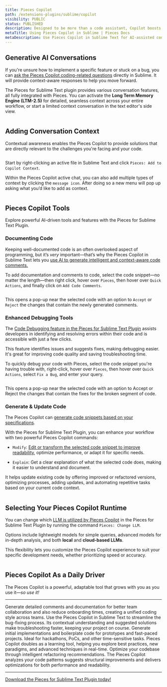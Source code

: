 ```yaml
---
title: Pieces Copilot
path: /extensions-plugins/sublime/copilot
visibility: PUBLIC
status: PUBLISHED
description: Designed to be more than a code assistant, Copilot boosts productivity by helping you debug, ask coding questions, generate code, and insert comments—all within Sublime.
metaTitle: Using Pieces Copilot in Sublime | Pieces Docs
metaDescription: Use Pieces Copilot in Sublime Text for AI-assisted coding, debugging, and code completion.
---
```


## Generative AI Conversations

If you're unsure how to implement a specific feature or stuck on a bug, you can [ask the Pieces Copilot coding-related questions](/products/extensions-plugins/sublime/copilot/chat) directly in Sublime. It will provide context-aware responses to help you move forward.

The Pieces for Sublime Text plugin provides various conversation features, all fully integrated with Pieces. You can activate the **Long Term Memory Engine (LTM-2.5)** for detailed, seamless context across your entire workflow, or start a limited context conversation in the text editor's side view.

<Image src="https://cdn.hashnode.com/res/hashnode/image/upload/v1733963468023/508efe59-fa48-4b81-b2e5-b252ae9f0703.png" alt="" align="center" fullwidth="true" />

## Adding Conversation Context

Contextual awareness enables the Pieces Copilot to provide solutions that are directly relevant to the challenges you're facing and your code.

<Image src="https://storage.googleapis.com/hashnode_product_documentation_assets/sublime_text_plugin_assets/pieces_ai_copilot/pieces_ai_copilot_PARENT_PAGE/add_file_to_context.png" alt="" align="center" fullwidth="true" />

Start by right-clicking an active file in Sublime Text and click `Pieces: Add to Copilot Context`.

Within the Pieces Copilot active chat, you can also add multiple types of context by clicking the `message icon`. After doing so a new menu will pop up asking what you’d like to add as context.

<Image src="https://storage.googleapis.com/hashnode_product_documentation_assets/sublime_text_plugin_assets/pieces_ai_copilot/pieces_ai_copilot_PARENT_PAGE/adding_context_active_chat.png" alt="" align="center" fullwidth="true" />

## Pieces Copilot Tools

Explore powerful AI-driven tools and features with the Pieces for Sublime Text Plugin.

### Documenting Code

Keeping well-documented code is an often overlooked aspect of programming, but it’s *very* important—that’s why the Pieces Copilot in Sublime Text lets you [use AI to generate intelligent and context-aware code comments.](/products/extensions-plugins/sublime/copilot/documenting-code)

To add documentation and comments to code, select the code snippet—no matter the length—then right click, hover over `Pieces`, then hover over `Quick Actions`, and finally click on `Add Code Comments`.

<Image src="https://storage.googleapis.com/hashnode_product_documentation_assets/sublime_text_plugin_assets/pieces_ai_copilot/documenting_code/documenting_code.gif" alt="" align="center" fullwidth="true" />

This opens a pop-up near the selected code with an option to `Accept` or `Reject` the changes that contain the newly generated comments.

### Enhanced Debugging Tools

The [Code Debugging feature in the Pieces for Sublime Text Plugin](/products/extensions-plugins/sublime/copilot/debugging-errors) assists developers in identifying and resolving errors within their code and is accessible with just a few clicks.

This feature identifies issues and suggests fixes, making debugging easier. It's great for improving code quality and saving troubleshooting time.

To quickly debug your code with Pieces, select the code snippet you're having trouble with, right-click, hover over `Pieces`, then hover over `Quick Actions`, select `Fix a Bug`, and enter your query.

<Image src="https://storage.googleapis.com/hashnode_product_documentation_assets/sublime_text_plugin_assets/pieces_ai_copilot/documenting_code/fixing_a_bug.gif" alt="" align="center" fullwidth="true" />

This opens a pop-up near the selected code with an option to Accept or Reject the changes that contain the fixes for the broken segment of code.

### Generate & Update Code

The Pieces Copilot can [generate code snippets based on your specifications](/products/extensions-plugins/sublime/copilot/refactoring).

With the Pieces for Sublime Text Plugin, you can enhance your workflow with two powerful Pieces Copilot commands:

* `Modify`: [Edit or transform the selected code snippet to improve readability](/products/extensions-plugins/sublime/copilot/refactoring), optimize performance, or adapt it for specific needs.

* `Explain`: Get a clear explanation of what the selected code does, making it easier to understand and document.

It helps update existing code by offering improved or refactored versions, optimizing processes, adding updates, and automating repetitive tasks based on your current code context.

<Image src="https://storage.googleapis.com/hashnode_product_documentation_assets/sublime_text_plugin_assets/pieces_ai_copilot/documenting_code/modify_code.gif" alt="" align="center" fullwidth="true" />

## Selecting Your Pieces Copilot Runtime

You can change which [LLM is utilized by Pieces Copilot](/products/extensions-plugins/sublime/copilot/llm-settings) in the Pieces for Sublime Text Plugin by running the command `Pieces: Change LLM`.

Options include lightweight models for simple queries, advanced models for in-depth analysis, and both **local** and **cloud-based LLMs**.

This flexibility lets you customize the Pieces Copilot experience to suit your specific development needs, whether prioritizing speed or accuracy.

<Image src="https://cdn.hashnode.com/res/hashnode/image/upload/v1733964812742/8adf13f1-2f19-4399-9999-864ae36d5d99.png" alt="" align="center" fullwidth="true" />

## Pieces Copilot As a Daily Driver

The Pieces Copilot is a powerful, adaptable tool that grows with you as you use it—*so use it!*

***

<AccordionGroup>
  <Accordion title="Collaborative Coding Made Easy">
    Generate detailed comments and documentation for better team collaboration and also reduce onboarding times, creating a unified coding style across teams.
  </Accordion>

  <Accordion title="Troubleshoot and Resolve Bugs Swiftly">
    Use the Pieces Copilot in Sublime Text to streamline the bug-fixing process. Its contextual understanding and suggested solutions make troubleshooting faster, keeping your project on course.
  </Accordion>

  <Accordion title="Quick Prototyping">
    Generate initial implementations and boilerplate code for prototypes and fast-paced projects. Ideal for hackathons, PoCs, and other time-sensitive tasks.
  </Accordion>

  <Accordion title="Skill Enhancement">
    Pieces Copilot doubles as a learning tool, helping you explore best practices, new paradigms, and advanced techniques in real-time.
  </Accordion>

  <Accordion title="Efficient Code Refactoring">
    Optimize your codebase through intelligent refactoring recommendations. The Pieces Copilot analyzes your code patterns suggests structural improvements and delivers optimizations for both performance and readability.
  </Accordion>
</AccordionGroup>

***

<a target="_blank" href="https://pieces.app/plugins/sublime">Download the Pieces for Sublime Text Plugin today!</a>